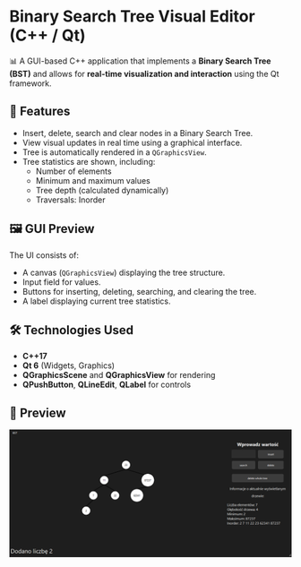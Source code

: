 # Binary Search Tree Visual Editor (C++ / Qt)

📊 A GUI-based C++ application that implements a **Binary Search Tree (BST)** and allows for **real-time visualization and interaction** using the Qt framework.

## 🚀 Features

- Insert, delete, search and clear nodes in a Binary Search Tree.
- View visual updates in real time using a graphical interface.
- Tree is automatically rendered in a `QGraphicsView`.
- Tree statistics are shown, including:
  - Number of elements
  - Minimum and maximum values
  - Tree depth (calculated dynamically)
  - Traversals: Inorder

## 🖼️ GUI Preview

The UI consists of:
- A canvas (`QGraphicsView`) displaying the tree structure.
- Input field for values.
- Buttons for inserting, deleting, searching, and clearing the tree.
- A label displaying current tree statistics.

## 🛠️ Technologies Used

- **C++17**
- **Qt 6** (Widgets, Graphics)
- **QGraphicsScene** and **QGraphicsView** for rendering
- **QPushButton**, **QLineEdit**, **QLabel** for controls
## 📸 Preview

![BST GUI](screenshots/bst_gui.png)

